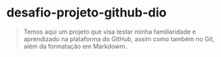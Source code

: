 # desafio-projeto-github-dio

> Temos aqui um projeto que visa testar minha familiaridade e aprendizado na plataforma do GitHub, assim como também no Git, além da formatação em Markdowm.
